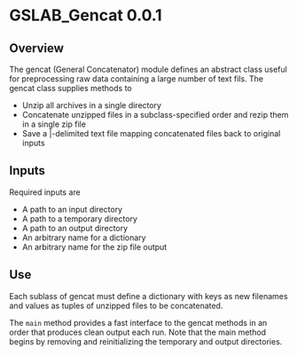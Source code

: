 # GSLAB_Gencat 0.0.1

## Overview

The gencat (General Concatenator) module defines an abstract class useful for preprocessing raw data containing a large number of text fils. The gencat class supplies methods to 
  *  Unzip all archives in a single directory
  *  Concatenate unzipped files in a subclass-specified order and rezip them in a single zip file 
  *  Save a |-delimited text file mapping concatenated files back to original inputs

## Inputs

Required inputs are 
  *  A path to an input directory
  *  A path to a temporary directory
  *  A path to an output directory
  *  An arbitrary name for a dictionary
  *  An arbitrary name for the zip file output

## Use

Each sublass of gencat must define a dictionary with keys as new filenames and values as tuples of unzipped files to be concatenated. 

The `main` method provides a fast interface to the gencat methods in an order that produces clean output each run. Note that the main method begins by removing and reinitializing the temporary and output directories. 